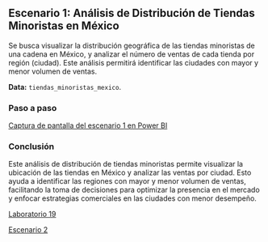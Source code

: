 ## Escenario 1: Análisis de Distribución de Tiendas Minoristas en México

Se busca visualizar la distribución geográfica de las tiendas minoristas de una cadena en México, y analizar el número de ventas de cada tienda por región (ciudad). Este análisis permitirá identificar las ciudades con mayor y menor volumen de ventas.

**Data:** `tiendas_minoristas_mexico`.

### Paso a paso

[Captura de pantalla del escenario 1 en Power BI](lab19_1.png)

### Conclusión

Este análisis de distribución de tiendas minoristas permite visualizar la ubicación de las tiendas en México y analizar las ventas por ciudad. Esto ayuda a identificar las regiones con mayor y menor volumen de ventas, facilitando la toma de decisiones para optimizar la presencia en el mercado y enfocar estrategias comerciales en las ciudades con menor desempeño.

[Laboratorio 19](../../lab19)

[Escenario 2](../lab19_2)
